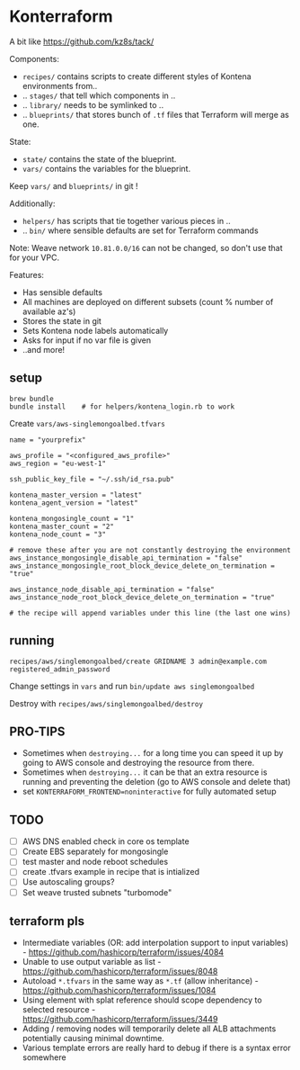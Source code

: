 # Konterraform

A bit like https://github.com/kz8s/tack/

Components:

* `recipes/` contains scripts to create different styles of Kontena environments from..
* .. `stages/` that tell which components in ..
* .. `library/` needs to be symlinked to ..
* .. `blueprints/` that stores bunch of `.tf` files that Terraform will merge as one.

State:

* `state/` contains the state of the blueprint.
* `vars/` contains the variables for the blueprint.

Keep `vars/` and `blueprints/` in git !

Additionally:

* `helpers/` has scripts that tie together various pieces in ..
* .. `bin/` where sensible defaults are set for Terraform commands

Note: Weave network `10.81.0.0/16` can not be changed, so don't use that for your VPC.

Features:

* Has sensible defaults
* All machines are deployed on different subsets (count % number of available az's)
* Stores the state in git
* Sets Kontena node labels automatically
* Asks for input if no var file is given
* ..and more!

## setup

```
brew bundle
bundle install    # for helpers/kontena_login.rb to work
```

Create `vars/aws-singlemongoalbed.tfvars`
```
name = "yourprefix"

aws_profile = "<configured_aws_profile>"
aws_region = "eu-west-1"

ssh_public_key_file = "~/.ssh/id_rsa.pub"

kontena_master_version = "latest"
kontena_agent_version = "latest"

kontena_mongosingle_count = "1"
kontena_master_count = "2"
kontena_node_count = "3"

# remove these after you are not constantly destroying the environment
aws_instance_mongosingle_disable_api_termination = "false"
aws_instance_mongosingle_root_block_device_delete_on_termination = "true"

aws_instance_node_disable_api_termination = "false"
aws_instance_node_root_block_device_delete_on_termination = "true"

# the recipe will append variables under this line (the last one wins)
```

## running

```
recipes/aws/singlemongoalbed/create GRIDNAME 3 admin@example.com registered_admin_password
```

Change settings in `vars` and run `bin/update aws singlemongoalbed`

Destroy with `recipes/aws/singlemongoalbed/destroy`

## PRO-TIPS

- Sometimes when `destroying...` for a long time you can speed it up by going to AWS console and destroying the resource from there.
- Sometimes when `destroying...` it can be that an extra resource is running and preventing the deletion (go to AWS console and delete that)
- set `KONTERRAFORM_FRONTEND=noninteractive` for fully automated setup

## TODO
- [ ] AWS DNS enabled check in core os template
- [ ] Create EBS separately for mongosingle
- [ ] test master and node reboot schedules
- [ ] create .tfvars example in recipe that is intialized
- [ ] Use autoscaling groups?
- [ ] Set weave trusted subnets "turbomode"

## terraform pls

* Intermediate variables (OR: add interpolation support to input variables) - https://github.com/hashicorp/terraform/issues/4084
* Unable to use output variable as list - https://github.com/hashicorp/terraform/issues/8048
* Autoload `*.tfvars` in the same way as `*.tf` (allow inheritance) - https://github.com/hashicorp/terraform/issues/1084
* Using element with splat reference should scope dependency to selected resource  - https://github.com/hashicorp/terraform/issues/3449
 * Adding / removing nodes will temporarily delete all ALB attachments potentially causing minimal downtime.
* Various template errors are really hard to debug if there is a syntax error somewhere
